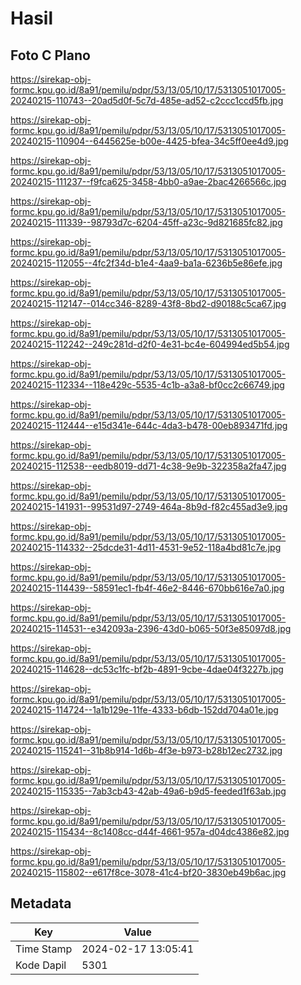 # Hasil

## Foto C Plano

https://sirekap-obj-formc.kpu.go.id/8a91/pemilu/pdpr/53/13/05/10/17/5313051017005-20240215-110743--20ad5d0f-5c7d-485e-ad52-c2ccc1ccd5fb.jpg

https://sirekap-obj-formc.kpu.go.id/8a91/pemilu/pdpr/53/13/05/10/17/5313051017005-20240215-110904--6445625e-b00e-4425-bfea-34c5ff0ee4d9.jpg

https://sirekap-obj-formc.kpu.go.id/8a91/pemilu/pdpr/53/13/05/10/17/5313051017005-20240215-111237--f9fca625-3458-4bb0-a9ae-2bac4266566c.jpg

https://sirekap-obj-formc.kpu.go.id/8a91/pemilu/pdpr/53/13/05/10/17/5313051017005-20240215-111339--98793d7c-6204-45ff-a23c-9d821685fc82.jpg

https://sirekap-obj-formc.kpu.go.id/8a91/pemilu/pdpr/53/13/05/10/17/5313051017005-20240215-112055--4fc2f34d-b1e4-4aa9-ba1a-6236b5e86efe.jpg

https://sirekap-obj-formc.kpu.go.id/8a91/pemilu/pdpr/53/13/05/10/17/5313051017005-20240215-112147--014cc346-8289-43f8-8bd2-d90188c5ca67.jpg

https://sirekap-obj-formc.kpu.go.id/8a91/pemilu/pdpr/53/13/05/10/17/5313051017005-20240215-112242--249c281d-d2f0-4e31-bc4e-604994ed5b54.jpg

https://sirekap-obj-formc.kpu.go.id/8a91/pemilu/pdpr/53/13/05/10/17/5313051017005-20240215-112334--118e429c-5535-4c1b-a3a8-bf0cc2c66749.jpg

https://sirekap-obj-formc.kpu.go.id/8a91/pemilu/pdpr/53/13/05/10/17/5313051017005-20240215-112444--e15d341e-644c-4da3-b478-00eb893471fd.jpg

https://sirekap-obj-formc.kpu.go.id/8a91/pemilu/pdpr/53/13/05/10/17/5313051017005-20240215-112538--eedb8019-dd71-4c38-9e9b-322358a2fa47.jpg

https://sirekap-obj-formc.kpu.go.id/8a91/pemilu/pdpr/53/13/05/10/17/5313051017005-20240215-141931--99531d97-2749-464a-8b9d-f82c455ad3e9.jpg

https://sirekap-obj-formc.kpu.go.id/8a91/pemilu/pdpr/53/13/05/10/17/5313051017005-20240215-114332--25dcde31-4d11-4531-9e52-118a4bd81c7e.jpg

https://sirekap-obj-formc.kpu.go.id/8a91/pemilu/pdpr/53/13/05/10/17/5313051017005-20240215-114439--58591ec1-fb4f-46e2-8446-670bb616e7a0.jpg

https://sirekap-obj-formc.kpu.go.id/8a91/pemilu/pdpr/53/13/05/10/17/5313051017005-20240215-114531--e342093a-2396-43d0-b065-50f3e85097d8.jpg

https://sirekap-obj-formc.kpu.go.id/8a91/pemilu/pdpr/53/13/05/10/17/5313051017005-20240215-114628--dc53c1fc-bf2b-4891-9cbe-4dae04f3227b.jpg

https://sirekap-obj-formc.kpu.go.id/8a91/pemilu/pdpr/53/13/05/10/17/5313051017005-20240215-114724--1a1b129e-11fe-4333-b6db-152dd704a01e.jpg

https://sirekap-obj-formc.kpu.go.id/8a91/pemilu/pdpr/53/13/05/10/17/5313051017005-20240215-115241--31b8b914-1d6b-4f3e-b973-b28b12ec2732.jpg

https://sirekap-obj-formc.kpu.go.id/8a91/pemilu/pdpr/53/13/05/10/17/5313051017005-20240215-115335--7ab3cb43-42ab-49a6-b9d5-feeded1f63ab.jpg

https://sirekap-obj-formc.kpu.go.id/8a91/pemilu/pdpr/53/13/05/10/17/5313051017005-20240215-115434--8c1408cc-d44f-4661-957a-d04dc4386e82.jpg

https://sirekap-obj-formc.kpu.go.id/8a91/pemilu/pdpr/53/13/05/10/17/5313051017005-20240215-115802--e617f8ce-3078-41c4-bf20-3830eb49b6ac.jpg


## Metadata

| Key        | Value               |
| ---------- | ------------------- |
| Time Stamp | 2024-02-17 13:05:41 |
| Kode Dapil | 5301                |



